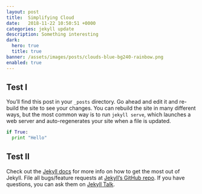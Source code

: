 ```yaml
---
layout: post
title:  Simplifying Cloud
date:   2018-11-22 10:50:51 +0000
categories: jekyll update
description: Something interesting
dark:
  hero: true
  title: true
banner: /assets/images/posts/clouds-blue-bg240-rainbow.png
enabled: true
---
```

## Test I

You’ll find this post in your `_posts` directory. Go ahead and edit it and re-build the site to see your changes. You can rebuild the site in many different ways, but the most common way is to run `jekyll serve`, which launches a web server and auto-regenerates your site when a file is updated.

```python
if True:
  print "Hello"
```

## Test II
Check out the [Jekyll docs][jekyll-docs] for more info on how to get the most out of Jekyll. File all bugs/feature requests at [Jekyll’s GitHub repo][jekyll-gh]. If you have questions, you can ask them on [Jekyll Talk][jekyll-talk].

[jekyll-docs]: https://jekyllrb.com/docs/home
[jekyll-gh]:   https://github.com/jekyll/jekyll
[jekyll-talk]: https://talk.jekyllrb.com/
